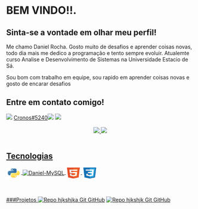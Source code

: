 <div>
      <h1>BEM VINDO!!.</h1>
      <h2>Sinta-se a vontade em olhar meu perfil!</h2>
      <p>Me chamo Daniel Rocha. Gosto muito de desafios e aprender coisas novas, todo dia mais me dedico a programação e tento sempre evoluir. Atualemte curso Analise e Desenvolvimento de Sistemas na Universidade Estacio de Sá.
      </p>
      <p>Sou bom com trabalho em equipe, sou rapido em aprender coisas novas e gosto de encarar desafios
      </p>
</div>
<div>
      <h2>Entre em contato comigo!</h2>
      <a href="https://www.linkedin.com/in/daniel-maia-rocha-1530a2237" target="_blank"><img src="https://img.shields.io/badge/-LinkedIn-%230077B5?style=for-the-badge&logo=linkedin&logoColor=white" target="_blank"></a> 
      <a href="https://discord.gg" target="83Rfl#3843">Cronos#5240<img src="https://img.shields.io/badge/Discord-7289DA?style=for-the-badge&logo=discord&logoColor=white" target="_blank"></a> 
      <a href = "contatodanielmrocha@gmail.com"><img src="https://img.shields.io/badge/-Gmail-%23333?style=for-the-badge&logo=gmail&logoColor=white" target="_blank"></a>
</div>
<br>
<div align="center">
 <a href="https://github.com/hjkshjka">
   <img height="180em" src="https://github-readme-stats.vercel.app/api?username=hjkshjka&show_icons=true&theme=tokyonight&include_all_commits=true&count_private=true"/>
   <img height="180em" src="https://github-readme-stats.vercel.app/api/top-langs/?username=hjshjka&layout=compact&langs_count=7&theme=tokyonight"/>  
</div>
<div style="display: inline_block"><br>
     <h2>Tecnologias</h2>
  <img align="center" alt="Daniel-Python" height="30" width="40" src="https://raw.githubusercontent.com/devicons/devicon/master/icons/python/python-original.svg">
  <img align="center" alt="Daniel-MySQL" height="30" width="40" src="https://cdn.jsdelivr.net/gh/devicons/devicon/icons/mysql/mysql-original-wordmark.svg">
  <img align="center" alt="Daniel-HTML" height="30" width="40" src="https://raw.githubusercontent.com/devicons/devicon/master/icons/html5/html5-original.svg">
  <img align="center" alt="Daniel-CSS" height="30" width="40" src="https://raw.githubusercontent.com/devicons/devicon/master/icons/css3/css3-original.svg">
</div>
<br>
<br>

###Projetos
[![Repo hjkshjka Git GitHub](https://github-readme-stats.vercel.app/api/pin/?username=hjkshjka=sistema&bg_color=000&border_color=30A3DC&show_icons=true&icon_color=30A3DC&title_color=E94D5F&text_color=FFF)](https://github.com/hjkshjka/Sistema)
[![Repo hjkshjk Git GitHub](https://github-readme-stats.vercel.app/api/pin/?username=hjkshjka=SITE&bg_color=000&border_color=30A3DC&show_icons=true&icon_color=30A3DC&title_color=E94D5F&text_color=FFF)](https://github.com/hjkshjka/SITE/tree/main/SITE)

  
